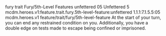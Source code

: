 <ability>
  <metadata>
    <class>fury</class>
    <feature_type>trait</feature_type>
    <file_dpath>Fury/5th-Level Features</file_dpath>
    <item_id>unfettered</item_id>
    <item_index>05</item_index>
    <item_name>Unfettered</item_name>
    <level>5</level>
    <scc>mcdm.heroes.v1:feature.trait.fury.5th-level-feature:unfettered</scc>
    <scdc>1.1.1:7.1.5.5:05</scdc>
    <source>mcdm.heroes.v1</source>
    <type>feature/trait/fury/5th-level-feature</type>
  </metadata>
  <effects>
    <effect type="mundane">At the start of your turn, you can end any restrained condition on you. Additionally, you have a double edge on tests made to escape being confined or imprisoned.</effect>
  </effects>
</ability>
